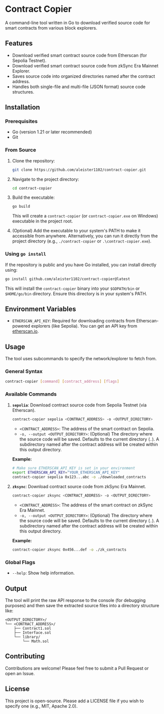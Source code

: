 # Contract Copier

A command-line tool written in Go to download verified source code for smart contracts from various block explorers.

## Features

- Download verified smart contract source code from Etherscan (for Sepolia Testnet).
- Download verified smart contract source code from zkSync Era Mainnet Explorer.
- Saves source code into organized directories named after the contract address.
- Handles both single-file and multi-file (JSON format) source code structures.

## Installation

### Prerequisites

- Go (version 1.21 or later recommended)
- Git

### From Source

1.  Clone the repository:
    ```sh
    git clone https://github.com/aleister1102/contract-copier.git
    ```
2.  Navigate to the project directory:
    ```sh
    cd contract-copier
    ```
3.  Build the executable:
    ```sh
    go build
    ```
    This will create a `contract-copier` (or `contract-copier.exe` on Windows) executable in the project root.

4.  (Optional) Add the executable to your system's PATH to make it accessible from anywhere. Alternatively, you can run it directly from the project directory (e.g., `./contract-copier` or `.\contract-copier.exe`).

### Using `go install`

If the repository is public and you have Go installed, you can install directly using:

```sh
go install github.com/aleister1102/contract-copier@latest
```

This will install the `contract-copier` binary into your `$GOPATH/bin` or `$HOME/go/bin` directory. Ensure this directory is in your system's PATH.

## Environment Variables

-   `ETHERSCAN_API_KEY`: Required for downloading contracts from Etherscan-powered explorers (like Sepolia). You can get an API key from [etherscan.io](https://etherscan.io/myapikey).

## Usage

The tool uses subcommands to specify the network/explorer to fetch from.

### General Syntax

```sh
contract-copier [command] [contract_address] [flags]
```

### Available Commands

1.  **`sepolia`**: Download contract source code from Sepolia Testnet (via Etherscan).
    ```sh
    contract-copier sepolia <CONTRACT_ADDRESS> -o <OUTPUT_DIRECTORY>
    ```
    -   `<CONTRACT_ADDRESS>`: The address of the smart contract on Sepolia.
    -   `-o, --output <OUTPUT_DIRECTORY>`: (Optional) The directory where the source code will be saved. Defaults to the current directory (`.`). A subdirectory named after the contract address will be created within this output directory.

    **Example:**
    ```sh
    # Make sure ETHERSCAN_API_KEY is set in your environment
    export ETHERSCAN_API_KEY="YOUR_ETHERSCAN_API_KEY"
    contract-copier sepolia 0x123...abc -o ./downloaded_contracts
    ```

2.  **`zksync`**: Download contract source code from zkSync Era Mainnet.
    ```sh
    contract-copier zksync <CONTRACT_ADDRESS> -o <OUTPUT_DIRECTORY>
    ```
    -   `<CONTRACT_ADDRESS>`: The address of the smart contract on zkSync Era Mainnet.
    -   `-o, --output <OUTPUT_DIRECTORY>`: (Optional) The directory where the source code will be saved. Defaults to the current directory (`.`). A subdirectory named after the contract address will be created within this output directory.

    **Example:**
    ```sh
    contract-copier zksync 0x456...def -o ./zk_contracts
    ```

### Global Flags

-   `--help`: Show help information.

## Output

The tool will print the raw API response to the console (for debugging purposes) and then save the extracted source files into a directory structure like:

```
<OUTPUT_DIRECTORY>/
└── <CONTRACT_ADDRESS>/
    ├── Contract1.sol
    ├── Interface.sol
    └── library/
        └── Math.sol
```

## Contributing

Contributions are welcome! Please feel free to submit a Pull Request or open an Issue.

## License

This project is open-source. Please add a LICENSE file if you wish to specify one (e.g., MIT, Apache 2.0). 
